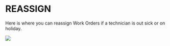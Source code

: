 # REASSIGN

Here is where you can reassign Work Orders if a technician is out sick or on holiday.

![](https://cdn.realsgii2.dev/wise-software-docs/image_6.252fba94.png)


